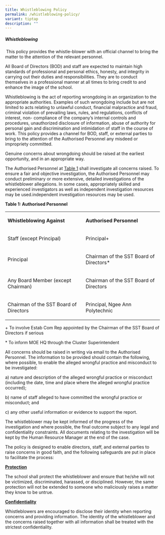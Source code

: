 ```yaml
---
title: Whistleblowing Policy
permalink: /whistleblowing-policy/
variant: tiptap
description: ""
---
```

<h5>Whistleblowing</h5>
<p><strong>&nbsp;</strong>This policy provides the whistle-blower with an
official channel to bring the matter to the attention of the relevant personnel.</p>
<p>All Board of Directors (BOD) and staff are expected to maintain high standards
of professional and personal ethics, honesty, and integrity in carrying
out their duties and responsibilities. They are to conduct themselves in
a professional manner at all times to bring credit to and enhance the image
of the school.</p>
<p>Whistleblowing is the act of reporting wrongdoing in an organization to
the appropriate authorities. Examples of such wrongdoing include but are
not limited to acts relating to unlawful conduct, financial malpractice
and fraud, criminal violation of prevailing laws, rules, and regulations,
conflicts of interest, non- compliance of the company’s internal controls
and procedures, unauthorized disclosure of information, abuse of authority
for personal gain and discrimination and intimidation of staff in the course
of work. This policy provides a channel for BOD, staff, or external parties
to bring to the attention of the Authorised Personnel any misdeed or impropriety
committed.</p>
<p>Genuine concerns about wrongdoing should be raised at the earliest opportunity,
and in an appropriate way.</p>
<p>The Authorised Personnel at <u>Table 1</u> shall investigate all concerns
raised. To ensure a fair and objective investigation, the Authorised Personnel
may conduct preliminary or more extensive, detailed investigations of the
whistleblower allegations. In some cases, appropriately skilled and experienced
investigators as well as independent investigation resources may be used.independent
investigation resources may be used.</p>
<p><strong>Table 1: Authorised Personnel</strong>
</p>
<p></p>
<table style="minWidth: 50px">
<colgroup>
<col>
<col>
</colgroup>
<tbody>
<tr>
<td rowspan="1" colspan="1">
<p><strong>Whistleblowing Against</strong>
</p>
</td>
<td rowspan="1" colspan="1">
<p><strong>Authorised Personnel</strong>
</p>
</td>
</tr>
<tr>
<td rowspan="1" colspan="1">
<p>Staff (except Principal)</p>
</td>
<td rowspan="1" colspan="1">
<p>Principal+</p>
</td>
</tr>
<tr>
<td rowspan="1" colspan="1">
<p>Principal</p>
</td>
<td rowspan="1" colspan="1">
<p>Chairman of the SST Board of Directors*</p>
</td>
</tr>
<tr>
<td rowspan="1" colspan="1">
<p>Any Board Member (except Chairman)</p>
</td>
<td rowspan="1" colspan="1">
<p>Chairman of the SST Board of Directors</p>
</td>
</tr>
<tr>
<td rowspan="1" colspan="1">
<p>Chairman of the SST Board of Directors</p>
</td>
<td rowspan="1" colspan="1">
<p>Principal, Ngee Ann Polytechnic</p>
</td>
</tr>
</tbody>
</table>
<p>+ To involve Estab Com Rep appointed by the Chairman of the SST Board
of Directors if serious</p>
<p>* To inform MOE HQ through the Cluster Superintendent</p>
<p></p>
<p>All concerns should be raised in writing via email to the Authorised Personnel.
The information to be provided should contain the following, where possible,
to enable the alleged wrongful practice and misconduct to be investigated:</p>
<p>a) nature and description of the alleged wrongful practice or misconduct
(including the date, time and place where the alleged wrongful practice
occurred);</p>
<p>b) name of staff alleged to have committed the wrongful practice or misconduct;
and</p>
<p>c) any other useful information or evidence to support the report.</p>
<p></p>
<p>The whistleblower may be kept informed of the progress of the investigation
and where possible, the final outcome subject to any legal and confidentiality
constraints. All documents relating to the investigation will be kept by
the Human Resource Manager at the end of the case.</p>
<p></p>
<p>The policy is designed to enable directors, staff, and external parties
to raise concerns in good faith, and the following safeguards are put in
place to facilitate the process:</p>
<p></p>
<p><strong><u>Protection</u></strong>
</p>
<p>The school shall protect the whistleblower and ensure that he/she will
not be victimized, discriminated, harassed, or disciplined. However, the
same protection will not be extended to someone who maliciously raises
a matter they know to be untrue.</p>
<p></p>
<p><strong><u>Confidentiality</u></strong>
</p>
<p>Whistleblowers are encouraged to disclose their identity when reporting
concerns and providing information. The identity of the whistleblower and
the concerns raised together with all information shall be treated with
the strictest confidentiality.</p>
<p></p>